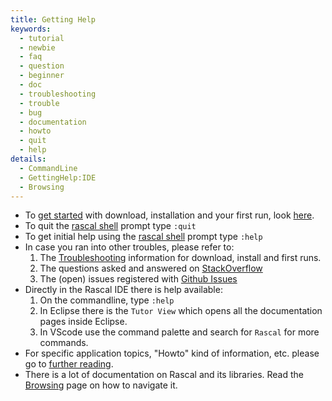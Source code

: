 ```yaml
---
title: Getting Help
keywords:
  - tutorial
  - newbie
  - faq
  - question
  - beginner
  - doc
  - troubleshooting
  - trouble
  - bug
  - documentation
  - howto
  - quit
  - help
details:
  - CommandLine
  - GettingHelp:IDE
  - Browsing
---
```


* To [get started](../GettingStarted/) with download, installation and your first run, look [here](../GettingStarted/).
* To quit the [rascal shell](../RascalShell/) prompt type `:quit`
* To get initial help using the [rascal shell](../RascalShell/) prompt type `:help` 
* In case you ran into other troubles, please refer to:
   1. The [Troubleshooting](../GettingStarted/Troubleshooting/) information for download, install and first runs.
   2. The questions asked and answered on [StackOverflow](http://stackoverflow.com/questions/tagged/rascal)
   3. The (open) issues registered with [Github Issues](http://github.com/usethesource/rascal/issues)
* Directly in the Rascal IDE there is help available:
   1. On the commandline, type `:help`
   2. In Eclipse there is the `Tutor View` which opens all the documentation pages inside Eclipse.
   3. In VScode use the command palette and search for `Rascal` for more commands.
* For specific application topics, "Howto" kind of information, etc. please go to [further reading](../GettingHelp/FurtherReading/).
* There is a lot of documentation on Rascal and its libraries. Read the [Browsing](../GettingHelp/Browsing/) page on how to navigate it.



